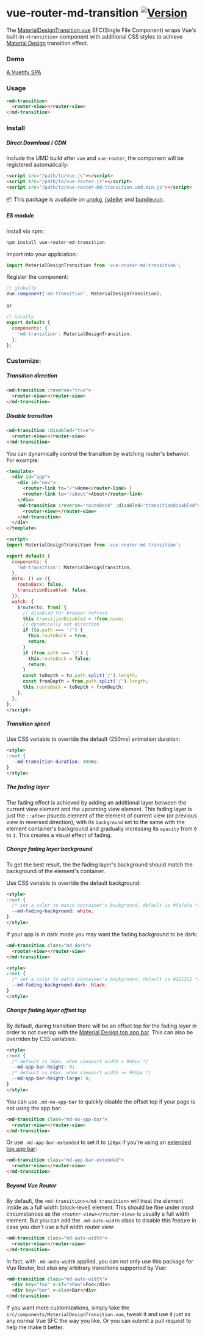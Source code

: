 # vue-router-md-transition [![Version](https://img.shields.io/npm/v/vue-router-md-transition)](https://www.npmjs.com/package/vue-router-md-transition)

The [MaterialDesignTransition.vue](https://github.com/1isten/vue-router-md-transition/blob/master/src/components/MaterialDesignTransition.vue) SFC(Single File Component) wraps Vue's built-in `<transition>` component with additional CSS styles to achieve [Material Design](https://material.io/design/navigation/navigation-transitions.html#hierarchical-transitions) transition effect.

### Demo

[A Vuetify SPA](https://1isten.github.io/vue-router-md-transition)

### Usage

```html
<md-transition>
  <router-view></router-view>
</md-transition>
```

### Install

##### Direct Download / CDN

Include the UMD build after `vue` and `vue-router`, the component will be registered automatically:

```html
<script src="/path/to/vue.js"></script>
<script src="/path/to/vue-router.js"></script>
<script src="/path/to/vue-router-md-transition.umd.min.js"></script>
```

📦 This package is available on [unpkg](https://unpkg.com/vue-router-md-transition), [jsdelivr](https://cdn.jsdelivr.net/npm/vue-router-md-transition) and [bundle.run](https://bundle.run/vue-router-md-transition).

##### ES module

Install via npm:

```sh
npm install vue-router-md-transition
```

Import into your application:

```js
import MaterialDesignTransition from 'vue-router-md-transition';
```

Register the component:

```js
// globally
Vue.component('md-transition', MaterialDesignTransition);
```

or

```js
// locally
export default {
  components: {
    'md-transition': MaterialDesignTransition,
  },
};
```

### Customize:

##### Transition direction

```html
<md-transition :reverse="true">
  <router-view></router-view>
</md-transition>
```

##### Disable transition

```html
<md-transition :disabled="true">
  <router-view></router-view>
</md-transition>
```

You can dynamically control the transition by watching router's behavior. For example:

```html
<template>
  <div id="app">
    <div id="nav">
      <router-link to="/">Home</router-link> |
      <router-link to="/about">About</router-link>
    </div>
    <md-transition :reverse="routeBack" :disabled="transitionDisabled">
      <router-view></router-view>
    </md-transition>
  </div>
</template>

<script>
import MaterialDesignTransition from 'vue-router-md-transition';

export default {
  components: {
    'md-transition': MaterialDesignTransition,
  },
  data: () => ({
    routeBack: false,
    transitionDisabled: false,
  }),
  watch: {
    $route(to, from) {
      // disabled for browser refresh
      this.transitionDisabled = !from.name;
      // dynamically set direction
      if (to.path === '/') {
        this.routeBack = true;
        return;
      }
      if (from.path === '/') {
        this.routeBack = false;
        return;
      }
      const toDepth = to.path.split('/').length;
      const fromDepth = from.path.split('/').length;
      this.routeBack = toDepth < fromDepth;
    },
  },
};
</script>
```

##### Transition speed

Use CSS variable to override the default (250ms) animation duration:

```html
<style>
:root {
  --md-transition-duration: 400ms;
}
</style>
```

##### The fading layer

The fading effect is achieved by adding an additional layer between the current view element and the upcoming view element. This fading layer is just the `::after` psuedo element of the element of current view (or previous view in reversed direction), with its `background` set to the same with the element container's background and gradually increasing its `opacity` from `0` to `1`. This creates a visual effect of fading.

##### Change fading layer background

To get the best result, the the fading layer's background should match the background of the element's container.

Use CSS variable to override the default background:

```html
<style>
:root {
  /* set a color to match container's background, default is #fafafa */
  --md-fading-background: white;
}
</style>
```

If your app is in dark mode you may want the fading background to be dark:

```html
<md-transition class="md-dark">
  <router-view></router-view>
</md-transition>

<style>
:root {
  /* set a color to match container's background, default is #121212 */
  --md-fading-background-dark: black;
}
</style>
```

##### Change fading layer offset top

By default, during transition there will be an offset top for the fading layer in order to not overlap with the [Material Design top app bar](https://material.io/components/app-bars-top/#specs). This can also be overriden by CSS variables:

```html
<style>
:root {
  /* default is 56px, when viewport width < 960px */
  --md-app-bar-height: 0;
  /* default is 64px, when viewport width >= 960px */
  --md-app-bar-height-large: 0;
}
</style>
```

You can use `.md-no-app-bar` to quickly disable the offset top if your page is not using the app bar:

```html
<md-transition class="md-no-app-bar">
  <router-view></router-view>
</md-transition>
```

Or use `.md-app-bar-extended` to set it to `128px` if you're using an [extended top app bar](https://material.io/components/app-bars-top/#specs):

```html
<md-transition class="md-app-bar-extended">
  <router-view></router-view>
</md-transition>
```

##### Beyond Vue Router

By default, the `<md-transition></md-transition>` will treat the element inside as a full width (block-level) element. This should be fine under most circumstances as the `<router-view></router-view>` is usually a full width element. But you can add the `.md-auto-width` class to disable this feature in case you don't use a full width router view:

```html
<md-transition class="md-auto-width">
  <router-view></router-view>
</md-transition>
```

In fact, with `.md-auto-width` applied, you can not only use this package for Vue Router, but also any arbitrary transitions supported by Vue:

```html
<md-transition class="md-auto-width">
  <div key="foo" v-if="show">Foo</div>
  <div key="bar" v-else>Bar</div>
</md-transition>
```

If you want more customizations, simply take the `src/components/MaterialDesignTransition.vue`, tweak it and use it just as any normal Vue SFC the way you like. Or you can submit a pull request to help me make it better.
